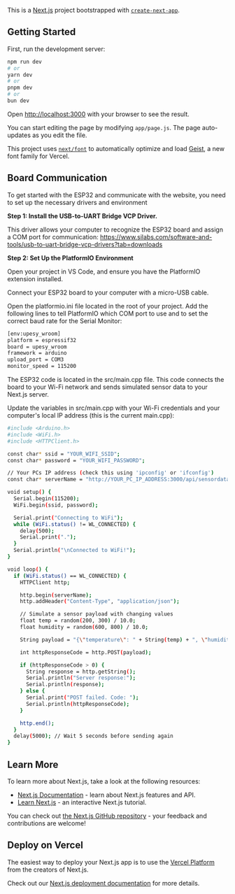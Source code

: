 This is a [Next.js](https://nextjs.org) project bootstrapped with [`create-next-app`](https://github.com/vercel/next.js/tree/canary/packages/create-next-app).

## Getting Started

First, run the development server:

```bash
npm run dev
# or
yarn dev
# or
pnpm dev
# or
bun dev
```

Open [http://localhost:3000](http://localhost:3000) with your browser to see the result.

You can start editing the page by modifying `app/page.js`. The page auto-updates as you edit the file.

This project uses [`next/font`](https://nextjs.org/docs/app/building-your-application/optimizing/fonts) to automatically optimize and load [Geist](https://vercel.com/font), a new font family for Vercel.

## Board Communication

To get started with the ESP32 and communicate with the website, you need to set up the necessary drivers and environment

**Step 1: Install the USB-to-UART Bridge VCP Driver.**

This driver allows your computer to recognize the ESP32 board and assign a COM port for communication: https://www.silabs.com/software-and-tools/usb-to-uart-bridge-vcp-drivers?tab=downloads

**Step 2: Set Up the PlatformIO Environment**

Open your project in VS Code, and ensure you have the PlatformIO extension installed.

Connect your ESP32 board to your computer with a micro-USB cable.

Open the platformio.ini file located in the root of your project. Add the following lines to tell PlatformIO which COM port to use and to set the correct baud rate for the Serial Monitor:

```bash
[env:upesy_wroom]
platform = espressif32
board = upesy_wroom
framework = arduino
upload_port = COM3
monitor_speed = 115200
```

The ESP32 code is located in the src/main.cpp file. This code connects the board to your Wi-Fi network and sends simulated sensor data to your Next.js server.

Update the variables in src/main.cpp with your Wi-Fi credentials and your computer's local IP address (this is the current main.cpp):

```bash
#include <Arduino.h>
#include <WiFi.h>
#include <HTTPClient.h>

const char* ssid = "YOUR_WIFI_SSID";
const char* password = "YOUR_WIFI_PASSWORD";

// Your PCs IP address (check this using 'ipconfig' or 'ifconfig')
const char* serverName = "http://YOUR_PC_IP_ADDRESS:3000/api/sensordata"; 

void setup() {
  Serial.begin(115200);
  WiFi.begin(ssid, password);

  Serial.print("Connecting to WiFi");
  while (WiFi.status() != WL_CONNECTED) {
    delay(500);
    Serial.print(".");
  }
  Serial.println("\nConnected to WiFi!");
}

void loop() {
  if (WiFi.status() == WL_CONNECTED) {
    HTTPClient http;

    http.begin(serverName);
    http.addHeader("Content-Type", "application/json");

    // Simulate a sensor payload with changing values
    float temp = random(200, 300) / 10.0;
    float humidity = random(600, 800) / 10.0;

    String payload = "{\"temperature\": " + String(temp) + ", \"humidity\": " + String(humidity) + "}";

    int httpResponseCode = http.POST(payload);

    if (httpResponseCode > 0) {
      String response = http.getString();
      Serial.println("Server response:");
      Serial.println(response);
    } else {
      Serial.print("POST failed. Code: ");
      Serial.println(httpResponseCode);
    }

    http.end();
  }
  delay(5000); // Wait 5 seconds before sending again
}
```

## Learn More

To learn more about Next.js, take a look at the following resources:

- [Next.js Documentation](https://nextjs.org/docs) - learn about Next.js features and API.
- [Learn Next.js](https://nextjs.org/learn) - an interactive Next.js tutorial.

You can check out [the Next.js GitHub repository](https://github.com/vercel/next.js) - your feedback and contributions are welcome!

## Deploy on Vercel

The easiest way to deploy your Next.js app is to use the [Vercel Platform](https://vercel.com/new?utm_medium=default-template&filter=next.js&utm_source=create-next-app&utm_campaign=create-next-app-readme) from the creators of Next.js.

Check out our [Next.js deployment documentation](https://nextjs.org/docs/app/building-your-application/deploying) for more details.

